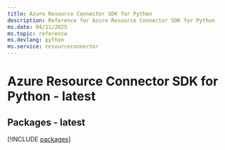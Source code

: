 ```yaml
---
title: Azure Resource Connector SDK for Python
description: Reference for Azure Resource Connector SDK for Python
ms.date: 04/11/2025
ms.topic: reference
ms.devlang: python
ms.service: resourceconnector
---
```

# Azure Resource Connector SDK for Python - latest
## Packages - latest
[!INCLUDE [packages](resource-connector-index.md)]